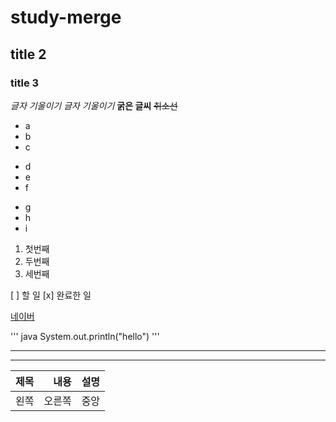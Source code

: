 # study-merge
## title 2
### title 3

*글자 기울이기*
_글자 기울이기_
**굵은 글씨**
~~취소선~~

- a
- b
- c
* d
* e
* f
+ g
+ h
+ i

1. 첫번째
2. 두번째
3. 세번째

[ ] 할 일
[x] 완료한 일

[네이버](https://www.naver.com)

''' java
System.out.println("hello")
'''

***
---

| 제목 | 내용 | 설명 |
|:-----|----:|:---:|
|왼쪽|오른쪽|중앙
